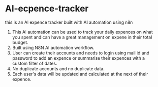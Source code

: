 # AI-ecpence-tracker
this is an AI expence tracker built with AI automation using n8n 

1) This AI automation can be used to track your daily expences on what you spent and can have a great management on expene in their total budget.
2) Built using N8N AI automation workflow.
3) User can create their accounts and needs to login using mail id and password to add an expence or summarise their expences with a custom filter of dates.
4) No duplicate accounts and no duplicate data.
5) Each user's data will be updated and calculated at the next of their expence.

